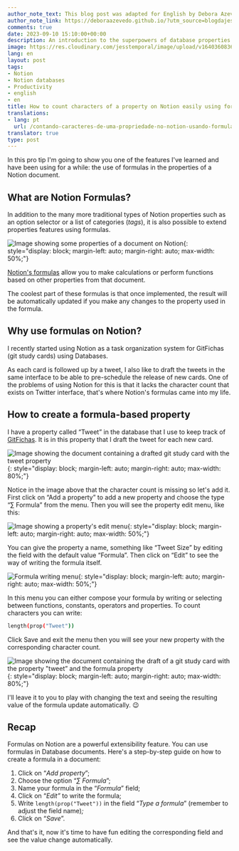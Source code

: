 ```yaml
---
author_note_text: This blog post was adapted for English by Debora Azevedo.
author_note_link: https://deboraazevedo.github.io/?utm_source=blogdajess
comments: true
date: 2023-09-10 15:10:00+00:00
description: An introduction to the superpowers of database properties
image: https://res.cloudinary.com/jesstemporal/image/upload/v1640360836/covers/pro_tip_voc9gk.png
lang: en
layout: post
tags:
- Notion
- Notion databases
- Productivity
- english
- en
title: How to count characters of a property on Notion easily using formulas
translations:
- lang: pt
  url: /contando-caracteres-de-uma-propriedade-no-notion-usando-formulas
translator: true
type: post
---
```



In this pro tip I'm going to show you one of the features I've learned and have been using for a while: the use of formulas in the properties of a Notion document.

## What are Notion Formulas?

In addition to the many more traditional types of Notion properties such as an option selector or a list of categories (*tags*), it is also possible to extend properties features using formulas.

![Image showing some properties of a document on Notion](https://res.cloudinary.com/jesstemporal/image/upload/v1668779237/notion/properties-blog-post-notion_z7mluh.png){: style="display: block; margin-left: auto; margin-right: auto; max-width: 50%;"}

[Notion's formulas](https://www.notion.so/help/formulas) allow you to make calculations or perform functions based on other properties from that document.

The coolest part of these formulas is that once implemented, the result will be automatically updated if you make any changes to the property used in the formula.

## Why use formulas on Notion?

I recently started using Notion as a task organization system for GitFichas (git study cards) using Databases.

As each card is followed up by a tweet, I also like to draft the tweets in the same interface to be able to pre-schedule the release of new cards. One of the problems of using Notion for this is that it lacks the character count that exists on Twitter interface, that's where Notion's formulas came into my life.

## How to create a formula-based property

I have a property called “Tweet” in the database that I use to keep track of [GitFichas](https://gitfichas.com/?utm_source=blog). It is in this property that I draft the tweet for each new card.

![Image showing the document containing a drafted git study card with the tweet property](https://res.cloudinary.com/jesstemporal/image/upload/v1671234408/notion/document-properties-notion_rihyt1.jpg){: style="display: block; margin-left: auto; margin-right: auto; max-width: 80%;"}

Notice in the image above that the character count is missing so let's add it. First click on “Add a property” to add a new property and choose the type “∑ Formula” from the menu. Then you will see the property edit menu, like this:

![Image showing a property's edit menu](https://res.cloudinary.com/jesstemporal/image/upload/v1671234549/notion/notion-formula-property-edit-menu_fcvz52.jpg){: style="display: block; margin-left: auto; margin-right: auto; max-width: 50%;"}

You can give the property a name, something like “Tweet Size” by editing the field with the default value “Formula”. Then click on “Edit” to see the way of writing the formula itself.

![Formula writing menu](https://res.cloudinary.com/jesstemporal/image/upload/v1671234769/notion/notion-formula-property-function-length_ou0m3i.png){: style="display: block; margin-left: auto; margin-right: auto; max-width: 50%;"}

In this menu you can either compose your formula by writing or selecting between functions, constants, operators and properties. To count characters you can write:

```bash
length(prop("Tweet"))
```

Click Save and exit the menu then you will see your new property with the corresponding character count.

![Image showing the document containing the draft of a git study card with the property "tweet” and the formula property](https://res.cloudinary.com/jesstemporal/image/upload/v1671236101/notion/documento-ficha-properties-notion-with-formula_tfznyg.png){: style="display: block; margin-left: auto; margin-right: auto; max-width: 80%;"}

I'll leave it to you to play with changing the text and seeing the resulting value of the formula update automatically. 😉

## Recap

Formulas on Notion are a powerful extensibility feature. You can use formulas in Database documents. Here's a step-by-step guide on how to create a formula in a document:

1. Click on “*Add property*”;
2. Choose the option “*∑ Formula*”;
3. Name your formula in the “*Formula*” field;
4. Click on “*Edit”* to write the formula;
5. Write  `length(prop("Tweet"))` in the field “*Type a formula*” (remember to adjust the field name)*;*
6. Click on “*Save*”.

And that's it, now it's time to have fun editing the corresponding field and see the value change automatically.